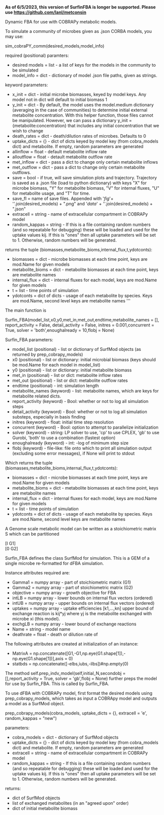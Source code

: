 **As of 6/5/2023, this version of SurfinFBA is longer be supported. Please use https://github.com/lanl/metconsin**

Dynamic FBA for use with COBRAPy metabolic models.

To simulate a community of microbes given as .json CORBA models, you may use:

sim_cobraPY_comm(desired_models,model_info)

required (positional) paramters:

* desired models = list - a list of keys for the models in the community to be simulated
* model_info = dict - dictionary of model .json file paths, given as strings.

keyword parameters:

* x_init = dict - initial microbe biomasses, keyed by model keys. Any model not in dict will default to initial biomass 1
* y_init = dict - By default, the model uses the model.medium dictionary (averaging in the case of communities) to determine initial external metabolite concentration. With this helper function, those files cannot be manipulated. However, we can pass a dictionary y_init = {metabolite:concentration} that includes any initial concentration that we wish to change
* death_rates = dict - death/dilution rates of microbes. Defaults to 0
* uptake_dicts = {} - dict of dicts keyed by model key (from cobra_models dict) and metabolite. If empty, random parameters are generated
* allinflow = float - default metabolite inflow rate
* alloutflow = float - detault metabolite outflow rate
* met_inflow = dict - pass a dict to change only certain metabolite inflows
* met_outflow = dict - pass a dict to change only certain metabolite outflows.
* save = bool - if true, will save simulation plots and trajectory. Trajectory is saved as a .json file (load to python dictionary) with keys "X" for microbe biomass, "Y" for metabolite biomass, "V" for internal fluxes, "U" for metabolite usage, and "T" for time.
* save_fl = name of save files. Appended with '_fig_'+ ''.join(desired_models) + ".png" and '_data_' + ''.join(desired_models)  + ".json"
* extracell = string - name of extracellular compartment in COBRAPy model
* random_kappas = string - If this is a file containing random numbers (and so repeatable for debugging) these will be loaded and used for the uptake values kij. If this is "ones" then all uptake parameters will be set to 1. Otherwise, random numbers will be generated.

returns the tuple (biomasses,metabolite_bioms,internal_flux,t,ydotconts):
* biomasses = dict - microbe biomasses at each time point, keys are mod.Name for given models
* metabolite_bioms = dict - metabolite biomasses at each time point, keys are metabolite names
* internal_flux = dict - internal fluxes for each model, keys are mod.Name for given models
* t = list - time points of simulation
* ydotconts = dict of dicts - usage of each metabolite by species. Keys are mod.Name, second level keys are metabolite names
'''




The main function is

Surfin_FBA(model_list,x0,y0,met_in,met_out,endtime,metabolite_names = [], report_activity = False, detail_activity = False, initres = 0.001,concurrent = True, solver = 'both',enoughalready = 10,flobj = None)

Surfin_FBA parameters:
* model_list (positional) - list or dictionary of SurfMod objects (as returned by prep_cobrapy_models)
* x0 (positional) - list or dictionary: initial microbial biomass (keys should be mod.Name for each model in model_list)
* y0 (positional) - list or dictionary: initial metabolite biomass
* met_in (positional) - list or dict: metabolite inflow rates
* met_out (positional) - list or dict: metabolite outflow rates
* endtime (positional) - int: simulation length
* metabolite_names (keyword) - list: metabolite names, which are keys for metabolite related dicts.
* report_activity (keyword) - Bool: whether or not to log all simulation steps
* detail_activity (keyword) - Bool: whether or not to log all simulation substeps, especially in basis finding
* initres (keyword) - float: initial time step resolution
* concurrent (keyword) - Bool: option to attempt to parallelize initialization
* solver (keyword) - string: LP solver to use, 'cp' to use CPLEX, 'gb' to use Gurobi, 'both' to use a combination (fastest option)
* enoughalready (keyword) - int: -log of minimum step size
* flobj (keyword) - file-like: file onto which to print all simulation output (excluding some error messages), if None will print to stdout

Which returns the tuple (biomasses,metabolite_bioms,internal_flux,t,ydotconts):
* biomasses = dict - microbe biomasses at each time point, keys are mod.Name for given models
* metabolite_bioms = dict - metabolite biomasses at each time point, keys are metabolite names
* internal_flux = dict - internal fluxes for each model, keys are mod.Name for given models
* t = list - time points of simulation
* ydotconts = dict of dicts - usage of each metabolite by species. Keys are mod.Name, second level keys are metabolite names


A Genome scale metabolic model can be written as a stoichiometric matrix S which can be partitioned

[I G1]  
[0 G2]

Surfin_FBA defines the class SurfMod for simulation. This is a GEM of a single microbe re-formatted for dFBA simulation.

Instance attributes required are:
* Gamma1 = numpy array - part of stoichiometric matrix (G1)
* Gamma2 = numpy array - part of stoichiometric matrix (G2)
* objective = numpy array - growth objective for FBA
* intLB = numpy array - lower bounds on internal flux vectors (ordered)
* intUB = numpy array - upper bounds on internal flux vectors (ordered)
* uptakes = numpy array - uptake efficiencies [k1,...,kn] upper bound of exchange reaction is kij*yj where yj is the metabolite exchanged with microbe xi (this model).
* exchgLB = numpy array - lower bound of exchange reactions
* Name = string - model name
* deathrate = float - death or dilution rate of

The following attributes are created at initialization of an instance:
* MatrixA =  np.concatenate([G1,-G1,np.eye(G1.shape[1]),-np.eye(G1.shape[1])],axis = 0)
* statbds = np.concatenate([-elbs,iubs,-ilbs])#np.empty(0)

The method self.prep_indv_model(self,initial_N,secondobj = [],report_activity = True, solver = 'gb',flobj = None) further preps the model for use by Surfin_FBA. This is called by Surfin_FBA.

To use dFBA with COBRAPy model, first format the desired models using prep_cobrapy_models, which takes as input
a COBRApy model and outputs a model as a SurfMod object.

prep_cobrapy_models(cobra_models, uptake_dicts = {}, extracell = 'e', random_kappas = "new")

parameters:
* cobra_models = dict - dictionary of SurfMod objects
* uptake_dicts = {} - dict of dicts keyed by model key (from cobra_models dict) and metabolite. If empty, random parameters are generated
* extracell = string - name of extracellular compartment in COBRAPy model
* random_kappas = string - If this is a file containing random numbers (and so repeatable for debugging) these will be loaded and used for the uptake values kij. If this is "ones" then all uptake parameters will be set to 1. Otherwise, random numbers will be generated.

returns:
* dict of SurfMod objects
* list of exchanged metabolites (in an "agreed upon" order)
* dict of initial metabolite biomass

